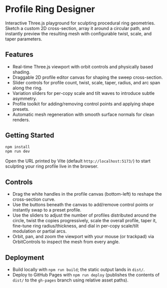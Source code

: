 # Profile Ring Designer

Interactive Three.js playground for sculpting procedural ring geometries. Sketch a custom 2D cross-section, array it around a circular path, and instantly preview the resulting mesh with configurable twist, scale, and taper parameters.

## Features
- Real-time Three.js viewport with orbit controls and physically based shading.
- Draggable 2D profile editor canvas for shaping the sweep cross-section.
- Slider controls for profile count, twist, scale, taper, radius, and arc span along the ring.
- Variation sliders for per-copy scale and tilt waves to introduce subtle asymmetry.
- Profile toolkit for adding/removing control points and applying shape presets.
- Automatic mesh regeneration with smooth surface normals for clean renders.

## Getting Started
```bash
npm install
npm run dev
```

Open the URL printed by Vite (default `http://localhost:5173/`) to start sculpting your ring profile live in the browser.

## Controls
- Drag the white handles in the profile canvas (bottom-left) to reshape the cross-section curve.
- Use the buttons beneath the canvas to add/remove control points or instantly swap to a preset profile.
- Use the sliders to adjust the number of profiles distributed around the circle, twist the copies progressively, scale the overall profile, taper it, fine-tune ring radius/thickness, and dial in per-copy scale/tilt modulation or partial arcs.
- Orbit, pan, and zoom the viewport with your mouse (or trackpad) via OrbitControls to inspect the mesh from every angle.

## Deployment
- Build locally with `npm run build`; the static output lands in `dist/`.
- Deploy to GitHub Pages with `npm run deploy` (publishes the contents of `dist/` to the `gh-pages` branch using relative asset paths).

